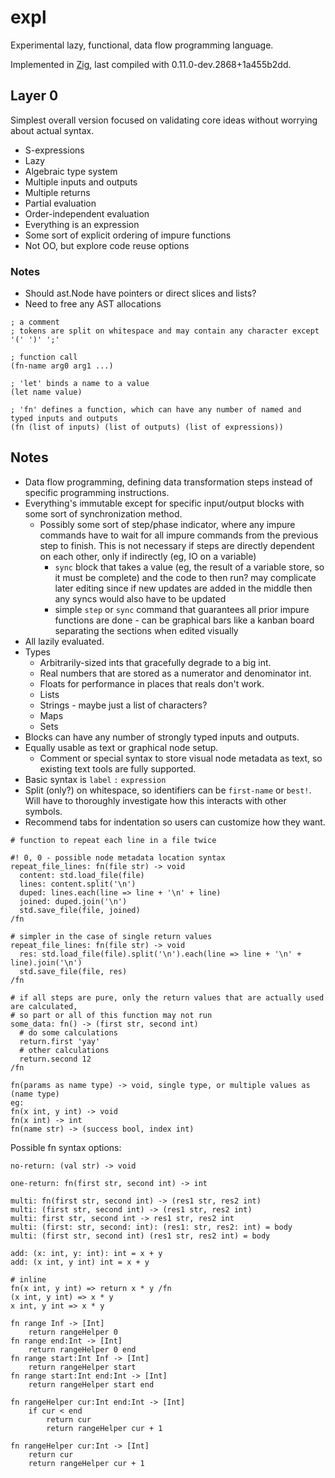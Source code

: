 # expl

Experimental lazy, functional, data flow programming language.

Implemented in [Zig](https://ziglang.org/), last compiled with 0.11.0-dev.2868+1a455b2dd.

## Layer 0

Simplest overall version focused on validating core ideas without worrying about actual syntax.

* S-expressions
* Lazy
* Algebraic type system
* Multiple inputs and outputs
* Multiple returns
* Partial evaluation
* Order-independent evaluation
* Everything is an expression
* Some sort of explicit ordering of impure functions
* Not OO, but explore code reuse options

### Notes

* Should ast.Node have pointers or direct slices and lists?
* Need to free any AST allocations

```
; a comment
; tokens are split on whitespace and may contain any character except '(' ')' ';'

; function call
(fn-name arg0 arg1 ...)

; 'let' binds a name to a value
(let name value)

; 'fn' defines a function, which can have any number of named and typed inputs and outputs
(fn (list of inputs) (list of outputs) (list of expressions))
```

## Notes

* Data flow programming, defining data transformation steps instead of specific programming instructions.
* Everything's immutable except for specific input/output blocks with some sort of synchronization method.
  * Possibly some sort of step/phase indicator, where any impure commands have to wait for all impure commands from the previous step to finish. This is not necessary if steps are directly dependent on each other, only if indirectly (eg, IO on a variable)
    * `sync` block that takes a value (eg, the result of a variable store, so it must be complete) and the code to then run? may complicate later editing since if new updates are added in the middle then any syncs would also have to be updated
    * simple `step` or `sync` command that guarantees all prior impure functions are done - can be graphical bars like a kanban board separating the sections when edited visually
* All lazily evaluated.
* Types
  * Arbitrarily-sized ints that gracefully degrade to a big int.
  * Real numbers that are stored as a numerator and denominator int.
  * Floats for performance in places that reals don't work.
  * Lists
  * Strings - maybe just a list of characters?
  * Maps
  * Sets
* Blocks can have any number of strongly typed inputs and outputs.
* Equally usable as text or graphical node setup.
  * Comment or special syntax to store visual node metadata as text, so existing text tools are fully supported.
* Basic syntax is `label` `:` `expression`
* Split (only?) on whitespace, so identifiers can be `first-name` or `best!`. Will have to thoroughly investigate how this interacts with other symbols.
* Recommend tabs for indentation so users can customize how they want.

```
# function to repeat each line in a file twice

#! 0, 0 - possible node metadata location syntax
repeat_file_lines: fn(file str) -> void
  content: std.load_file(file)
  lines: content.split('\n')
  duped: lines.each(line => line + '\n' + line)
  joined: duped.join('\n')
  std.save_file(file, joined)
/fn

# simpler in the case of single return values
repeat_file_lines: fn(file str) -> void
  res: std.load_file(file).split('\n').each(line => line + '\n' + line).join('\n')
  std.save_file(file, res)
/fn

# if all steps are pure, only the return values that are actually used are calculated,
# so part or all of this function may not run
some_data: fn() -> (first str, second int)
  # do some calculations
  return.first 'yay'
  # other calculations
  return.second 12
/fn

fn(params as name type) -> void, single type, or multiple values as (name type)
eg:
fn(x int, y int) -> void
fn(x int) -> int
fn(name str) -> (success bool, index int)
```

Possible fn syntax options:
```
no-return: (val str) -> void

one-return: fn(first str, second int) -> int

multi: fn(first str, second int) -> (res1 str, res2 int)
multi: (first str, second int) -> (res1 str, res2 int)
multi: first str, second int -> res1 str, res2 int
multi: (first: str, second: int): (res1: str, res2: int) = body
multi: (first str, second int) (res1 str, res2 int) = body

add: (x: int, y: int): int = x + y
add: (x int, y int) int = x + y

# inline
fn(x int, y int) => return x * y /fn
(x int, y int) => x * y
x int, y int => x * y
```

```
fn range Inf -> [Int]
    return rangeHelper 0
fn range end:Int -> [Int]
    return rangeHelper 0 end
fn range start:Int Inf -> [Int]
    return rangeHelper start
fn range start:Int end:Int -> [Int]
    return rangeHelper start end

fn rangeHelper cur:Int end:Int -> [Int]
    if cur < end
        return cur
        return rangeHelper cur + 1

fn rangeHelper cur:Int -> [Int]
    return cur
    return rangeHelper cur + 1
```
